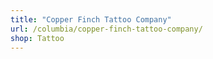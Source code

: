 ```yaml
---
title: "Copper Finch Tattoo Company"
url: /columbia/copper-finch-tattoo-company/
shop: Tattoo
---
```

